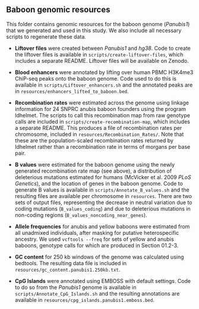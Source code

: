 ## Baboon genomic resources

This folder contains genomic resources for the baboon genome (_Panubis1_) that we generated and used in this study. We also include all necessary scripts to regenerate these data.

* **Liftover files** were created between _Panubis1_ and _hg38_. Code to create the liftover files is available in `scripts/create-liftover-files`, which includes a separate README. Liftover files will be available on Zenodo. 

* **Blood enhancers** were annotated by lifting over human PBMC H3K4me3 ChiP-seq peaks onto the baboon genome. Code used to do this is available in `scripts/Liftover_enhancers.sh` and the annotated peaks are in `resources/enhancers_lifted_to_baboon.bed`.

* **Recombination rates** were estimated across the genome using linkage information for 24 SNPRC anubis baboon founders using the program ldhelmet. The scripts to call this recombination map from raw genotype calls are included in `scripts/create-recombination-map`, which includes a separate README. This produces a file of recombination rates per chromosome, included in `resources/Recombination_Rates/`. Note that these are the population-scaled recombination rates returned by ldhelmet rather than a recombination rate in terms of morgans per base pair. 

* **B values** were estimated for the baboon genome using the newly generated recombination rate map (see above), a distribution of deleterious mutations estimated for humans (McVicker et al. 2009 _PLoS Genetics_), and the location of genes in the baboon genome. Code to generate B values is available in `scripts/Annotate_B_values.sh` and the resulting files are available per chromosome in `resources`. There are two sets of output files, representing the decrease in neutral variation due to coding mutations (`B_values_coding`) and due to deleterious mutations in non-coding regions (`B_values_noncoding_near_genes`). 

* **Allele frequencies** for anubis and yellow baboons were estimated from all unadmixed individuals, after masking for putative heterospecific ancestry. We used `vcftools --freq` for sets of yellow and anubis baboons, genotype calls for which are produced in Section 01.2-3.  

* **GC content** for 250 kb windows of the genome was calculated using bedtools. The resulting data file is included in `resources/gc_content.panubis1.250kb.txt`. 

* **CpG Islands** were annotated using EMBOSS with default settings. Code to do so from the _Panubis1_ genome is available in `scripts/Annotate_CpG_Islands.sh` and the resulting annotations are available in `resources/cpg_islands.panubis1.emboss.bed`. 
